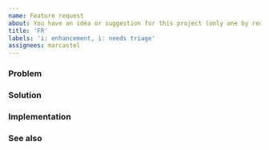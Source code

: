 ```yaml
---
name: Feature request
about: You have an idea or suggestion for this project (only one by request)
title: 'FR'
labels: 'i: enhancement, i: needs triage'
assignees: marcastel
---
```


<!-- Provide a brief description of your idea/suggestion (max. 80 chars) -->

### Problem
<!-- Clear, concise, and documented description of the problem or circumstances that triggered this feature request -->

### Solution
<!-- Clear, concise, and illustrated description of your solution. Diagrams are highly appreciated. Alternatives too -->

### Implementation
<!-- Try answering: what? who? when? how?, … address teachability, documentation, adoption, migration strategy -->

### See also
<!-- Provide links too online resources of interest for this feature -->
